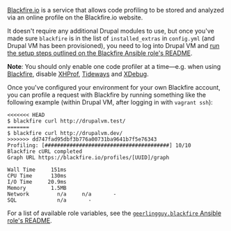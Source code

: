 [Blackfire.io](https://blackfire.io/) is a service that allows code profiling to be stored and analyzed via an online profile on the Blackfire.io website.

It doesn't require any additional Drupal modules to use, but once you've made sure `blackfire` is in the list of `installed_extras` in `config.yml` (and Drupal VM has been provisioned), you need to log into Drupal VM and [run the setup steps outlined on the Blackfire Ansible role's README](https://github.com/geerlingguy/ansible-role-blackfire#requirements).

**Note**: You should only enable one code profiler at a time—e.g. when using [Blackfire](blackfire.md), disable [XHProf](xhprof.md), [Tideways](tideways.md) and [XDebug](xdebug.md).

Once you've configured your environment for your own Blackfire account, you can profile a request with Blackfire by running something like the following example (within Drupal VM, after logging in with `vagrant ssh`):

```
<<<<<<< HEAD
$ blackfire curl http://drupalvm.test/
=======
$ blackfire curl http://drupalvm.dev/
>>>>>>> dd747fad95dbf3b776a00731ba9641b7f5e76343
Profiling: [########################################] 10/10
Blackfire cURL completed
Graph URL https://blackfire.io/profiles/[UUID]/graph

Wall Time     151ms
CPU Time      130ms
I/O Time     20.9ms
Memory        1.5MB
Network         n/a     n/a       -
SQL             n/a       -
```

For a list of available role variables, see the [`geerlingguy.blackfire` Ansible role's README](https://github.com/geerlingguy/ansible-role-blackfire#readme).
